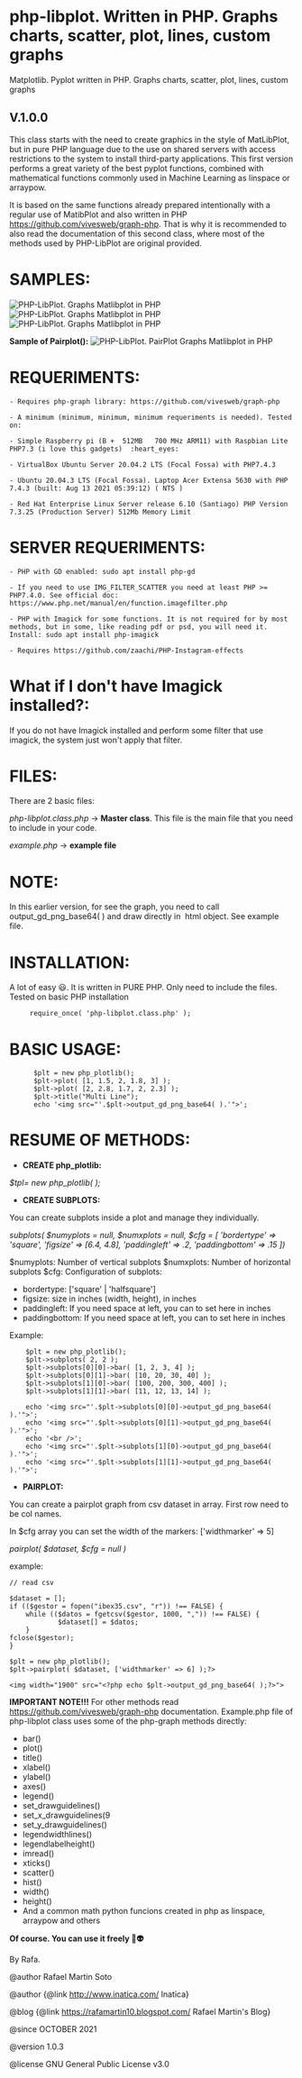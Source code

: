 # php-libplot. Written in PHP. Graphs charts, scatter, plot, lines, custom graphs
Matplotlib. Pyplot written in PHP. Graphs charts, scatter, plot, lines, custom graphs

## V.1.0.0

This class starts with the need to create graphics in the style of MatLibPlot, but in pure PHP language due to the use on shared servers with access restrictions to the system to install third-party applications. This first version performs a great variety of the best pyplot functions, combined with mathematical functions commonly used in Machine Learning as linspace or arraypow.

It is based on the same functions already prepared intentionally with a regular use of MatibPlot and also written in PHP https://github.com/vivesweb/graph-php. That is why it is recommended to also read the documentation of this second class, where most of the methods used by PHP-LibPlot are original provided.

# SAMPLES:
![PHP-LibPlot. Graphs Matlibplot in PHP](https://raw.githubusercontent.com/vivesweb/graph-php/main/multigraph1.jpg)
![PHP-LibPlot. Graphs Matlibplot in PHP](https://raw.githubusercontent.com/vivesweb/graph-php/main/multigraph3.jpg)
![PHP-LibPlot. Graphs Matlibplot in PHP](https://raw.githubusercontent.com/vivesweb/graph-php/main/multigraph2.jpg)

**Sample of Pairplot():**
![PHP-LibPlot. PairPlot Graphs Matlibplot in PHP](https://raw.githubusercontent.com/vivesweb/php-libplot/main/pairplot.png)

# REQUERIMENTS:

    - Requires php-graph library: https://github.com/vivesweb/graph-php
 
    - A minimum (minimum, minimum, minimum requeriments is needed). Tested on:
 		
    - Simple Raspberry pi (B +	512MB	700 MHz ARM11) with Raspbian Lite PHP7.3 (i love this gadgets)  :heart_eyes:
 		
    - VirtualBox Ubuntu Server 20.04.2 LTS (Focal Fossa) with PHP7.4.3 
    
    - Ubuntu 20.04.3 LTS (Focal Fossa). Laptop Acer Extensa 5630 with PHP 7.4.3 (built: Aug 13 2021 05:39:12) ( NTS )
    
    - Red Hat Enterprise Linux Server release 6.10 (Santiago) PHP Version 7.3.25 (Production Server) 512Mb Memory Limit

 # SERVER REQUERIMENTS:
 
    - PHP with GD enabled: sudo apt install php-gd
    
    - If you need to use IMG_FILTER_SCATTER you need at least PHP >= PHP7.4.0. See official doc: https://www.php.net/manual/en/function.imagefilter.php
    
    - PHP with Imagick for some functions. It is not required for by most methods, but in some, like reading pdf or psd, you will need it. Install: sudo apt install php-imagick
    
    - Requires https://github.com/zaachi/PHP-Instagram-effects
 
 
 # What if I don't have Imagick installed?:
 
 If you do not have Imagick installed and perform some filter that use imagick, the system just won't apply that filter.
 
 
  # FILES:
 There are 2 basic files:
 
 *php-libplot.class.php* -> **Master class**. This file is the main file that you need to include in your code.
 
 *example.php* -> **example file**
 
  # NOTE:
 In this earlier version, for see the graph, you need to call output_gd_png_base64( ) and draw directly in <img> html object. See example file.
 
  # INSTALLATION:
 A lot of easy :smiley:. It is written in PURE PHP. Only need to include the files. Tested on basic PHP installation
 
         require_once( 'php-libplot.class.php' );
	 
 
 # BASIC USAGE:
 
          $plt = new php_plotlib();
          $plt->plot( [1, 1.5, 2, 1.8, 3] );
          $plt->plot( [2, 2.8, 1.7, 2, 2.3] );
          $plt->title("Multi Line");
          echo '<img src="'.$plt->output_gd_png_base64( ).'">';
          
# RESUME OF METHODS:

- **CREATE php_plotlib:**
 
*$tpl= new php_plotlib(  );*

- **CREATE SUBPLOTS:**

You can create subplots inside a plot and manage they individually.

*subplots( $numyplots = null, $numxplots = null, $cfg = [ 'bordertype' => 'square', 'figsize' => [6.4, 4.8], 'paddingleft' => .2, 'paddingbottom' => .15 ])*
 
 $numyplots: Number of vertical subplots
 $numxplots: Number of horizontal subplots
 $cfg: Configuration of subplots:
 - bordertype: ['square' | 'halfsquare']
 - figsize: size in inches (width, height), in inches
 - paddingleft: If you need space at left, you can to set here in inches
 - paddingbottom: If you need space at left, you can to set here in inches

Example:

        $plt = new php_plotlib();
        $plt->subplots( 2, 2 );
        $plt->subplots[0][0]->bar( [1, 2, 3, 4] );
        $plt->subplots[0][1]->bar( [10, 20, 30, 40] );
        $plt->subplots[1][0]->bar( [100, 200, 300, 400] );
        $plt->subplots[1][1]->bar( [11, 12, 13, 14] );
        
        echo '<img src="'.$plt->subplots[0][0]->output_gd_png_base64( ).'">';
        echo '<img src="'.$plt->subplots[0][1]->output_gd_png_base64( ).'">';
        echo '<br />';
        echo '<img src="'.$plt->subplots[1][0]->output_gd_png_base64( ).'">';
        echo '<img src="'.$plt->subplots[1][1]->output_gd_png_base64( ).'">';

- **PAIRPLOT:**

You can create a pairplot graph from csv dataset in array. First row need to be col names.

In $cfg array you can set the width of the markers:
['widthmarker' => 5]

*pairplot( $dataset, $cfg = null )*

example:

	// read csv

	$dataset = [];
	if (($gestor = fopen("ibex35.csv", "r")) !== FALSE) {
	  	while (($datos = fgetcsv($gestor, 1000, ",")) !== FALSE) {
      			$dataset[] = $datos;
  		}
  	fclose($gestor);
	}

	$plt = new php_plotlib();
	$plt->pairplot( $dataset, ['widthmarker' => 6] );?>

	<img width="1900" src="<?php echo $plt->output_gd_png_base64( );?>">
	
**IMPORTANT NOTE!!!**
For other methods read https://github.com/vivesweb/graph-php documentation. Example.php file of php-libplot class uses some of the php-graph methods directly:
- bar()
- plot()
- title()
- xlabel()
- ylabel()
- axes()
- legend()
- set_drawguidelines()
- set_x_drawguidelines(9
- set_y_drawguidelines()
- legendwidthlines()
- legendlabelheight()
- imread()
- xticks()
- scatter()
- hist()
- width()
- height()
- And a common math python funcions created in php as linspace, arraypow and others
	
**Of course. You can use it freely :vulcan_salute::alien:**
 
 By Rafa.
 
 
 @author Rafael Martin Soto
 
 @author {@link http://www.inatica.com/ Inatica}
 
 @blog {@link https://rafamartin10.blogspot.com/ Rafael Martin's Blog}
 
 @since OCTOBER 2021
 
 @version 1.0.3
 
 @license GNU General Public License v3.0

